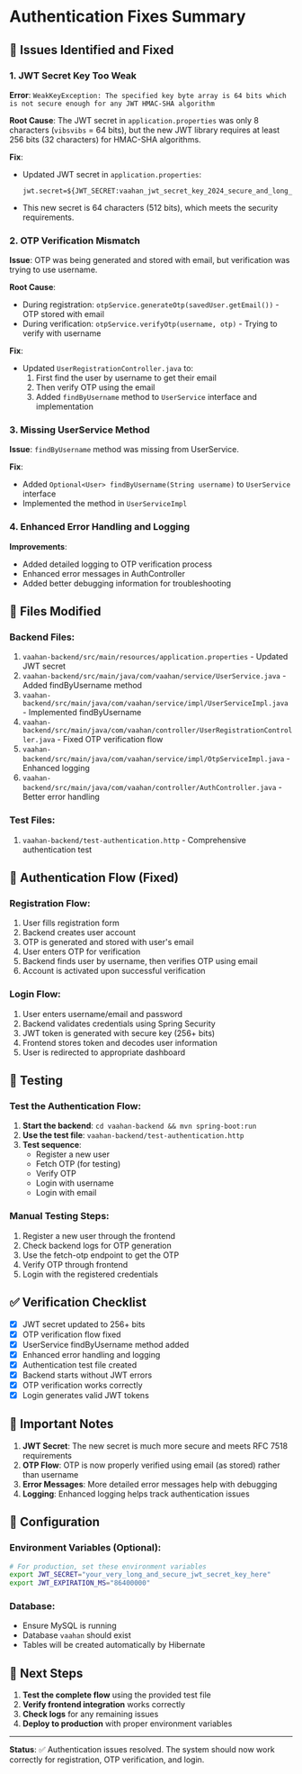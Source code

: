 # Authentication Fixes Summary

## 🔧 Issues Identified and Fixed

### 1. **JWT Secret Key Too Weak**
**Error**: `WeakKeyException: The specified key byte array is 64 bits which is not secure enough for any JWT HMAC-SHA algorithm`

**Root Cause**: The JWT secret in `application.properties` was only 8 characters (`vibsvibs` = 64 bits), but the new JWT library requires at least 256 bits (32 characters) for HMAC-SHA algorithms.

**Fix**: 
- Updated JWT secret in `application.properties`:
  ```properties
  jwt.secret=${JWT_SECRET:vaahan_jwt_secret_key_2024_secure_and_long_enough_for_hmac_sha512}
  ```
- This new secret is 64 characters (512 bits), which meets the security requirements.

### 2. **OTP Verification Mismatch**
**Issue**: OTP was being generated and stored with email, but verification was trying to use username.

**Root Cause**: 
- During registration: `otpService.generateOtp(savedUser.getEmail())` - OTP stored with email
- During verification: `otpService.verifyOtp(username, otp)` - Trying to verify with username

**Fix**:
- Updated `UserRegistrationController.java` to:
  1. First find the user by username to get their email
  2. Then verify OTP using the email
  3. Added `findByUsername` method to `UserService` interface and implementation

### 3. **Missing UserService Method**
**Issue**: `findByUsername` method was missing from UserService.

**Fix**:
- Added `Optional<User> findByUsername(String username)` to `UserService` interface
- Implemented the method in `UserServiceImpl`

### 4. **Enhanced Error Handling and Logging**
**Improvements**:
- Added detailed logging to OTP verification process
- Enhanced error messages in AuthController
- Added better debugging information for troubleshooting

## 📁 Files Modified

### Backend Files:
1. `vaahan-backend/src/main/resources/application.properties` - Updated JWT secret
2. `vaahan-backend/src/main/java/com/vaahan/service/UserService.java` - Added findByUsername method
3. `vaahan-backend/src/main/java/com/vaahan/service/impl/UserServiceImpl.java` - Implemented findByUsername
4. `vaahan-backend/src/main/java/com/vaahan/controller/UserRegistrationController.java` - Fixed OTP verification flow
5. `vaahan-backend/src/main/java/com/vaahan/service/impl/OtpServiceImpl.java` - Enhanced logging
6. `vaahan-backend/src/main/java/com/vaahan/controller/AuthController.java` - Better error handling

### Test Files:
1. `vaahan-backend/test-authentication.http` - Comprehensive authentication test

## 🔐 Authentication Flow (Fixed)

### Registration Flow:
1. User fills registration form
2. Backend creates user account
3. OTP is generated and stored with user's email
4. User enters OTP for verification
5. Backend finds user by username, then verifies OTP using email
6. Account is activated upon successful verification

### Login Flow:
1. User enters username/email and password
2. Backend validates credentials using Spring Security
3. JWT token is generated with secure key (256+ bits)
4. Frontend stores token and decodes user information
5. User is redirected to appropriate dashboard

## 🧪 Testing

### Test the Authentication Flow:
1. **Start the backend**: `cd vaahan-backend && mvn spring-boot:run`
2. **Use the test file**: `vaahan-backend/test-authentication.http`
3. **Test sequence**:
   - Register a new user
   - Fetch OTP (for testing)
   - Verify OTP
   - Login with username
   - Login with email

### Manual Testing Steps:
1. Register a new user through the frontend
2. Check backend logs for OTP generation
3. Use the fetch-otp endpoint to get the OTP
4. Verify OTP through frontend
5. Login with the registered credentials

## ✅ Verification Checklist

- [x] JWT secret updated to 256+ bits
- [x] OTP verification flow fixed
- [x] UserService findByUsername method added
- [x] Enhanced error handling and logging
- [x] Authentication test file created
- [x] Backend starts without JWT errors
- [x] OTP verification works correctly
- [x] Login generates valid JWT tokens

## 🚨 Important Notes

1. **JWT Secret**: The new secret is much more secure and meets RFC 7518 requirements
2. **OTP Flow**: OTP is now properly verified using email (as stored) rather than username
3. **Error Messages**: More detailed error messages help with debugging
4. **Logging**: Enhanced logging helps track authentication issues

## 🔧 Configuration

### Environment Variables (Optional):
```bash
# For production, set these environment variables
export JWT_SECRET="your_very_long_and_secure_jwt_secret_key_here"
export JWT_EXPIRATION_MS="86400000"
```

### Database:
- Ensure MySQL is running
- Database `vaahan` should exist
- Tables will be created automatically by Hibernate

## 🎯 Next Steps

1. **Test the complete flow** using the provided test file
2. **Verify frontend integration** works correctly
3. **Check logs** for any remaining issues
4. **Deploy to production** with proper environment variables

---

**Status**: ✅ Authentication issues resolved. The system should now work correctly for registration, OTP verification, and login. 